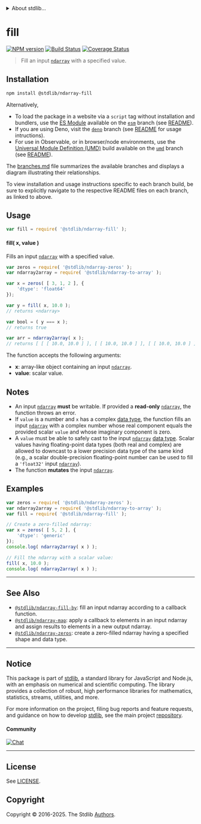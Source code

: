 <!--

@license Apache-2.0

Copyright (c) 2025 The Stdlib Authors.

Licensed under the Apache License, Version 2.0 (the "License");
you may not use this file except in compliance with the License.
You may obtain a copy of the License at

   http://www.apache.org/licenses/LICENSE-2.0

Unless required by applicable law or agreed to in writing, software
distributed under the License is distributed on an "AS IS" BASIS,
WITHOUT WARRANTIES OR CONDITIONS OF ANY KIND, either express or implied.
See the License for the specific language governing permissions and
limitations under the License.

-->


<details>
  <summary>
    About stdlib...
  </summary>
  <p>We believe in a future in which the web is a preferred environment for numerical computation. To help realize this future, we've built stdlib. stdlib is a standard library, with an emphasis on numerical and scientific computation, written in JavaScript (and C) for execution in browsers and in Node.js.</p>
  <p>The library is fully decomposable, being architected in such a way that you can swap out and mix and match APIs and functionality to cater to your exact preferences and use cases.</p>
  <p>When you use stdlib, you can be absolutely certain that you are using the most thorough, rigorous, well-written, studied, documented, tested, measured, and high-quality code out there.</p>
  <p>To join us in bringing numerical computing to the web, get started by checking us out on <a href="https://github.com/stdlib-js/stdlib">GitHub</a>, and please consider <a href="https://opencollective.com/stdlib">financially supporting stdlib</a>. We greatly appreciate your continued support!</p>
</details>

# fill

[![NPM version][npm-image]][npm-url] [![Build Status][test-image]][test-url] [![Coverage Status][coverage-image]][coverage-url] <!-- [![dependencies][dependencies-image]][dependencies-url] -->

> Fill an input [`ndarray`][@stdlib/ndarray/ctor] with a specified value.

<section class="intro">

</section>

<!-- /.intro -->

<section class="installation">

## Installation

```bash
npm install @stdlib/ndarray-fill
```

Alternatively,

-   To load the package in a website via a `script` tag without installation and bundlers, use the [ES Module][es-module] available on the [`esm`][esm-url] branch (see [README][esm-readme]).
-   If you are using Deno, visit the [`deno`][deno-url] branch (see [README][deno-readme] for usage intructions).
-   For use in Observable, or in browser/node environments, use the [Universal Module Definition (UMD)][umd] build available on the [`umd`][umd-url] branch (see [README][umd-readme]).

The [branches.md][branches-url] file summarizes the available branches and displays a diagram illustrating their relationships.

To view installation and usage instructions specific to each branch build, be sure to explicitly navigate to the respective README files on each branch, as linked to above.

</section>

<section class="usage">

## Usage

```javascript
var fill = require( '@stdlib/ndarray-fill' );
```

#### fill( x, value )

Fills an input [`ndarray`][@stdlib/ndarray/ctor] with a specified value.

```javascript
var zeros = require( '@stdlib/ndarray-zeros' );
var ndarray2array = require( '@stdlib/ndarray-to-array' );

var x = zeros( [ 3, 1, 2 ], {
    'dtype': 'float64'
});

var y = fill( x, 10.0 );
// returns <ndarray>

var bool = ( y === x );
// returns true

var arr = ndarray2array( x );
// returns [ [ [ 10.0, 10.0 ] ], [ [ 10.0, 10.0 ] ], [ [ 10.0, 10.0 ] ] ]
```

The function accepts the following arguments:

-   **x**: array-like object containing an input [`ndarray`][@stdlib/ndarray/ctor].
-   **value**: scalar value.

</section>

<!-- /.usage -->

<section class="notes">

## Notes

-   An input [`ndarray`][@stdlib/ndarray/ctor] **must** be writable. If provided a **read-only** [`ndarray`][@stdlib/ndarray/ctor], the function throws an error.
-   If `value` is a number and `x` has a complex [data type][@stdlib/ndarray/dtypes], the function fills an input [`ndarray`][@stdlib/ndarray/ctor] with a complex number whose real component equals the provided scalar `value` and whose imaginary component is zero.
-   A `value` must be able to safely cast to the input [`ndarray`][@stdlib/ndarray/ctor] [data type][@stdlib/ndarray/dtypes]. Scalar values having floating-point data types (both real and complex) are allowed to downcast to a lower precision data type of the same kind (e.g., a scalar double-precision floating-point number can be used to fill a `'float32'` input [`ndarray`][@stdlib/ndarray/ctor]).
-   The function **mutates** the input [`ndarray`][@stdlib/ndarray/ctor].

</section>

<!-- /.notes -->

<section class="examples">

## Examples

<!-- eslint no-undef: "error" -->

```javascript
var zeros = require( '@stdlib/ndarray-zeros' );
var ndarray2array = require( '@stdlib/ndarray-to-array' );
var fill = require( '@stdlib/ndarray-fill' );

// Create a zero-filled ndarray:
var x = zeros( [ 5, 2 ], {
    'dtype': 'generic'
});
console.log( ndarray2array( x ) );

// Fill the ndarray with a scalar value:
fill( x, 10.0 );
console.log( ndarray2array( x ) );
```

</section>

<!-- /.examples -->

<!-- Section for related `stdlib` packages. Do not manually edit this section, as it is automatically populated. -->

<section class="related">

* * *

## See Also

-   <span class="package-name">[`@stdlib/ndarray-fill-by`][@stdlib/ndarray/fill-by]</span><span class="delimiter">: </span><span class="description">fill an input ndarray according to a callback function.</span>
-   <span class="package-name">[`@stdlib/ndarray-map`][@stdlib/ndarray/map]</span><span class="delimiter">: </span><span class="description">apply a callback to elements in an input ndarray and assign results to elements in a new output ndarray.</span>
-   <span class="package-name">[`@stdlib/ndarray-zeros`][@stdlib/ndarray/zeros]</span><span class="delimiter">: </span><span class="description">create a zero-filled ndarray having a specified shape and data type.</span>

</section>

<!-- /.related -->


<section class="main-repo" >

* * *

## Notice

This package is part of [stdlib][stdlib], a standard library for JavaScript and Node.js, with an emphasis on numerical and scientific computing. The library provides a collection of robust, high performance libraries for mathematics, statistics, streams, utilities, and more.

For more information on the project, filing bug reports and feature requests, and guidance on how to develop [stdlib][stdlib], see the main project [repository][stdlib].

#### Community

[![Chat][chat-image]][chat-url]

---

## License

See [LICENSE][stdlib-license].


## Copyright

Copyright &copy; 2016-2025. The Stdlib [Authors][stdlib-authors].

</section>

<!-- /.stdlib -->

<!-- Section for all links. Make sure to keep an empty line after the `section` element and another before the `/section` close. -->

<section class="links">

[npm-image]: http://img.shields.io/npm/v/@stdlib/ndarray-fill.svg
[npm-url]: https://npmjs.org/package/@stdlib/ndarray-fill

[test-image]: https://github.com/stdlib-js/ndarray-fill/actions/workflows/test.yml/badge.svg?branch=main
[test-url]: https://github.com/stdlib-js/ndarray-fill/actions/workflows/test.yml?query=branch:main

[coverage-image]: https://img.shields.io/codecov/c/github/stdlib-js/ndarray-fill/main.svg
[coverage-url]: https://codecov.io/github/stdlib-js/ndarray-fill?branch=main

<!--

[dependencies-image]: https://img.shields.io/david/stdlib-js/ndarray-fill.svg
[dependencies-url]: https://david-dm.org/stdlib-js/ndarray-fill/main

-->

[chat-image]: https://img.shields.io/gitter/room/stdlib-js/stdlib.svg
[chat-url]: https://app.gitter.im/#/room/#stdlib-js_stdlib:gitter.im

[stdlib]: https://github.com/stdlib-js/stdlib

[stdlib-authors]: https://github.com/stdlib-js/stdlib/graphs/contributors

[umd]: https://github.com/umdjs/umd
[es-module]: https://developer.mozilla.org/en-US/docs/Web/JavaScript/Guide/Modules

[deno-url]: https://github.com/stdlib-js/ndarray-fill/tree/deno
[deno-readme]: https://github.com/stdlib-js/ndarray-fill/blob/deno/README.md
[umd-url]: https://github.com/stdlib-js/ndarray-fill/tree/umd
[umd-readme]: https://github.com/stdlib-js/ndarray-fill/blob/umd/README.md
[esm-url]: https://github.com/stdlib-js/ndarray-fill/tree/esm
[esm-readme]: https://github.com/stdlib-js/ndarray-fill/blob/esm/README.md
[branches-url]: https://github.com/stdlib-js/ndarray-fill/blob/main/branches.md

[stdlib-license]: https://raw.githubusercontent.com/stdlib-js/ndarray-fill/main/LICENSE

[@stdlib/ndarray/ctor]: https://github.com/stdlib-js/ndarray-ctor

[@stdlib/ndarray/dtypes]: https://github.com/stdlib-js/ndarray-dtypes

<!-- <related-links> -->

[@stdlib/ndarray/fill-by]: https://github.com/stdlib-js/ndarray-fill-by

[@stdlib/ndarray/map]: https://github.com/stdlib-js/ndarray-map

[@stdlib/ndarray/zeros]: https://github.com/stdlib-js/ndarray-zeros

<!-- </related-links> -->

</section>

<!-- /.links -->
